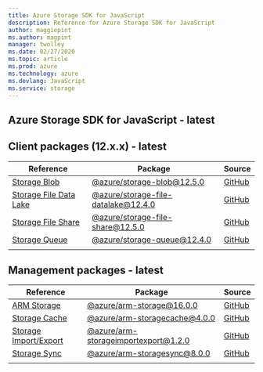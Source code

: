 ```yaml
---
title: Azure Storage SDK for JavaScript
description: Reference for Azure Storage SDK for JavaScript
author: maggiepint
ms.author: magpint
manager: twolley
ms.date: 02/27/2020
ms.topic: article
ms.prod: azure
ms.technology: azure
ms.devlang: JavaScript
ms.service: storage
---
```


## Azure Storage SDK for JavaScript - latest

## Client packages (12.x.x) - latest

| Reference                                                                                     | Package                                                                                    | Source                                                                                            |
|-----------------------------------------------------------------------------------------------|--------------------------------------------------------------------------------------------|---------------------------------------------------------------------------------------------------|
| [Storage Blob](/javascript/api/preview-docs/overview/azure/storage/storage-blob-readme)                    | [@azure/storage-blob@12.5.0](https://www.npmjs.com/package/@azure/storage-blob)                   | [GitHub](https://github.com/Azure/azure-sdk-for-js/tree/master/sdk/storage/storage-blob)          |
| [Storage File Data Lake](/javascript/api/preview-docs/overview/azure/storage/storage-file-datalake-readme) | [@azure/storage-file-datalake@12.4.0](https://www.npmjs.com/package/@azure/storage-file-datalake) | [GitHub](https://github.com/Azure/azure-sdk-for-js/tree/master/sdk/storage/storage-file-datalake) |
| [Storage File Share](/javascript/api/preview-docs/overview/azure/storage/storage-file-share-readme)        | [@azure/storage-file-share@12.5.0](https://www.npmjs.com/package/@azure/storage-file-share)       | [GitHub](https://github.com/Azure/azure-sdk-for-js/tree/master/sdk/storage/storage-file-share)    |
| [Storage Queue](/javascript/api/preview-docs/overview/azure/storage/storage-queue-readme)                  | [@azure/storage-queue@12.4.0](https://www.npmjs.com/package/@azure/storage-queue)                 | [GitHub](https://github.com/Azure/azure-sdk-for-js/tree/master/sdk/storage/storage-queue)         |
|                                                                                               |                                                                                            |                                                                                                   |

## Management packages - latest

| Reference                                                               | Package                                                                                              | Source                                                                                                          |
|-------------------------------------------------------------------------|------------------------------------------------------------------------------------------------------|-----------------------------------------------------------------------------------------------------------------|
| [ARM Storage](/javascript/api/preview-docs/@azure/arm-storage/)                       | [@azure/arm-storage@16.0.0](https://www.npmjs.com/package/@azure/arm-storage)                        | [GitHub](https://github.com/Azure/azure-sdk-for-js/tree/master/sdk/storage/arm-storage)                         |
| [Storage Cache](/javascript/api/preview-docs/@azure/arm-storagecache)                | [@azure/arm-storagecache@4.0.0](https://www.npmjs.com/package/@azure/arm-storagecache)               | [GitHub](https://github.com/Azure/azure-sdk-for-js/tree/master/sdk/storagecache/arm-storagecache)               |
| [Storage Import/Export](/javascript/api/preview-docs/@azure/arm-storageimportexport) | [@azure/arm-storageimportexport@1.2.0](https://www.npmjs.com/package/@azure/arm-storageimportexport) | [GitHub](https://github.com/Azure/azure-sdk-for-js/tree/master/sdk/storageimportexport/arm-storageimportexport) |
| [Storage Sync](/javascript/api/preview-docs/@azure/arm-storagesync)                  | [@azure/arm-storagesync@8.0.0](https://www.npmjs.com/package/@azure/arm-storagesync)                 | [GitHub](https://github.com/Azure/azure-sdk-for-js/tree/master/sdk/storagesync/arm-storagesync)                 |
|                                                                         |                                                                                                      |                                                                                                                 |                                                                                |         |
